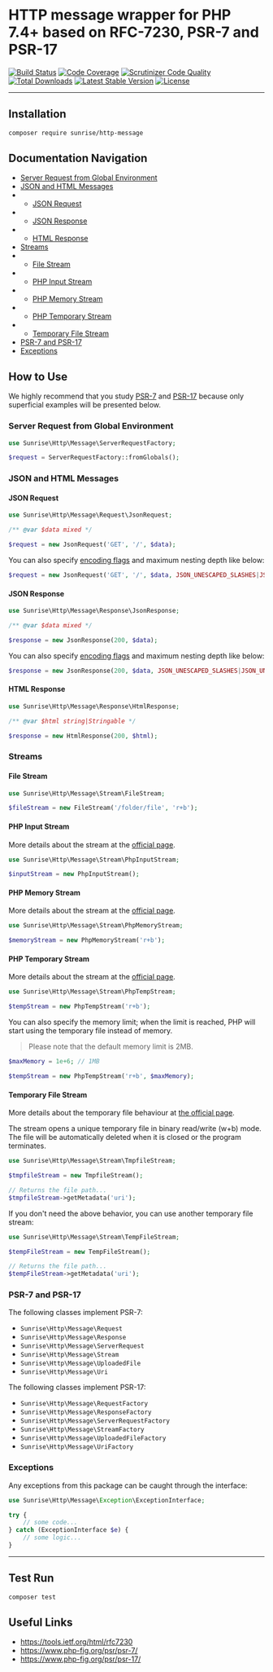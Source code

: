 # HTTP message wrapper for PHP 7.4+ based on RFC-7230, PSR-7 and PSR-17

[![Build Status](https://scrutinizer-ci.com/g/sunrise-php/http-message/badges/build.png?b=master)](https://scrutinizer-ci.com/g/sunrise-php/http-message/build-status/master)
[![Code Coverage](https://scrutinizer-ci.com/g/sunrise-php/http-message/badges/coverage.png?b=master)](https://scrutinizer-ci.com/g/sunrise-php/http-message/?branch=master)
[![Scrutinizer Code Quality](https://scrutinizer-ci.com/g/sunrise-php/http-message/badges/quality-score.png?b=master)](https://scrutinizer-ci.com/g/sunrise-php/http-message/?branch=master)
[![Total Downloads](https://poser.pugx.org/sunrise/http-message/downloads?format=flat)](https://packagist.org/packages/sunrise/http-message)
[![Latest Stable Version](https://poser.pugx.org/sunrise/http-message/v/stable?format=flat)](https://packagist.org/packages/sunrise/http-message)
[![License](https://poser.pugx.org/sunrise/http-message/license?format=flat)](https://packagist.org/packages/sunrise/http-message)

---

## Installation

```bash
composer require sunrise/http-message
```

## Documentation Navigation

- [Server Request from Global Environment](#server-request-from-global-environment)
- [JSON and HTML Messages](#json-and-html-messages)
- - [JSON Request](#json-request)
- - [JSON Response](#json-response)
- - [HTML Response](#html-response)
- [Streams](#streams)
- - [File Stream](#file-stream)
- - [PHP Input Stream](#php-input-stream)
- - [PHP Memory Stream](#php-memory-stream)
- - [PHP Temporary Stream](#php-temporary-stream)
- - [Temporary File Stream](#temporary-file-stream)
- [PSR-7 and PSR-17](#psr-7-and-psr-17)
- [Exceptions](#exceptions)

## How to Use

We highly recommend that you study [PSR-7](https://www.php-fig.org/psr/psr-7/) and [PSR-17](https://www.php-fig.org/psr/psr-17/) because only superficial examples will be presented below.

### Server Request from Global Environment

```php
use Sunrise\Http\Message\ServerRequestFactory;

$request = ServerRequestFactory::fromGlobals();
```

### JSON and HTML Messages

#### JSON Request

```php
use Sunrise\Http\Message\Request\JsonRequest;

/** @var $data mixed */

$request = new JsonRequest('GET', '/', $data);
```

You can also specify [encoding flags](https://www.php.net/manual/en/json.constants.php#constant.json-hex-tag) and maximum nesting depth like below:

```php
$request = new JsonRequest('GET', '/', $data, JSON_UNESCAPED_SLASHES|JSON_UNESCAPED_UNICODE, 512);
```

#### JSON Response

```php
use Sunrise\Http\Message\Response\JsonResponse;

/** @var $data mixed */

$response = new JsonResponse(200, $data);
```

You can also specify [encoding flags](https://www.php.net/manual/en/json.constants.php#constant.json-hex-tag) and maximum nesting depth like below:

```php
$response = new JsonResponse(200, $data, JSON_UNESCAPED_SLASHES|JSON_UNESCAPED_UNICODE, 512);
```

#### HTML Response

```php
use Sunrise\Http\Message\Response\HtmlResponse;

/** @var $html string|Stringable */

$response = new HtmlResponse(200, $html);
```

### Streams

#### File Stream

```php
use Sunrise\Http\Message\Stream\FileStream;

$fileStream = new FileStream('/folder/file', 'r+b');
```

#### PHP Input Stream

More details about the stream at the [official page](https://www.php.net/manual/en/wrappers.php.php#wrappers.php.input).

```php
use Sunrise\Http\Message\Stream\PhpInputStream;

$inputStream = new PhpInputStream();
```

#### PHP Memory Stream

More details about the stream at the [official page](https://www.php.net/manual/en/wrappers.php.php#wrappers.php.memory).

```php
use Sunrise\Http\Message\Stream\PhpMemoryStream;

$memoryStream = new PhpMemoryStream('r+b');
```

#### PHP Temporary Stream

More details about the stream at the [official page](https://www.php.net/manual/en/wrappers.php.php#wrappers.php.memory).

```php
use Sunrise\Http\Message\Stream\PhpTempStream;

$tempStream = new PhpTempStream('r+b');
```

You can also specify the memory limit; when the limit is reached, PHP will start using the temporary file instead of memory.

> Please note that the default memory limit is 2MB.

```php
$maxMemory = 1e+6; // 1MB

$tempStream = new PhpTempStream('r+b', $maxMemory);
```

#### Temporary File Stream

More details about the temporary file behaviour at [the official page](https://www.php.net/manual/en/function.tmpfile).

The stream opens a unique temporary file in binary read/write (w+b) mode. The file will be automatically deleted when it is closed or the program terminates.

```php
use Sunrise\Http\Message\Stream\TmpfileStream;

$tmpfileStream = new TmpfileStream();

// Returns the file path...
$tmpfileStream->getMetadata('uri');
```

If you don't need the above behavior, you can use another temporary file stream:

```php
use Sunrise\Http\Message\Stream\TempFileStream;

$tempFileStream = new TempFileStream();

// Returns the file path...
$tempFileStream->getMetadata('uri');
```

### PSR-7 and PSR-17

The following classes implement PSR-7:

- `Sunrise\Http\Message\Request`
- `Sunrise\Http\Message\Response`
- `Sunrise\Http\Message\ServerRequest`
- `Sunrise\Http\Message\Stream`
- `Sunrise\Http\Message\UploadedFile`
- `Sunrise\Http\Message\Uri`

The following classes implement PSR-17:

- `Sunrise\Http\Message\RequestFactory`
- `Sunrise\Http\Message\ResponseFactory`
- `Sunrise\Http\Message\ServerRequestFactory`
- `Sunrise\Http\Message\StreamFactory`
- `Sunrise\Http\Message\UploadedFileFactory`
- `Sunrise\Http\Message\UriFactory`

### Exceptions

Any exceptions from this package can be caught through the interface:

```php
use Sunrise\Http\Message\Exception\ExceptionInterface;

try {
    // some code...
} catch (ExceptionInterface $e) {
    // some logic...
}
```

---

## Test Run

```bash
composer test
```

## Useful Links

- https://tools.ietf.org/html/rfc7230
- https://www.php-fig.org/psr/psr-7/
- https://www.php-fig.org/psr/psr-17/

